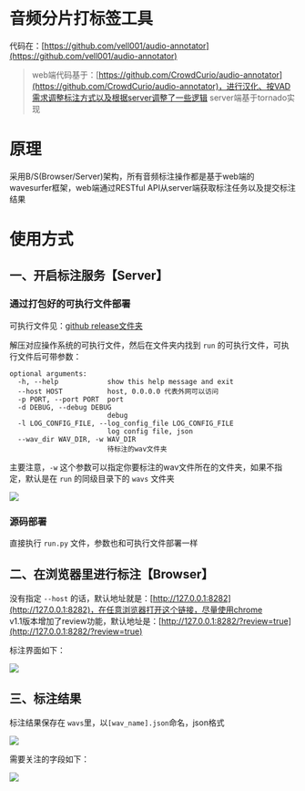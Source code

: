# 音频分片打标签工具

代码在：[https://github.com/vell001/audio-annotator](https://github.com/vell001/audio-annotator)

> web端代码基于：[https://github.com/CrowdCurio/audio-annotator](https://github.com/CrowdCurio/audio-annotator)，进行汉化、按VAD需求调整标注方式以及根据server调整了一些逻辑
> server端基于tornado实现

# 原理

采用B/S(Browser/Server)架构，所有音频标注操作都是基于web端的wavesurfer框架，web端通过RESTful API从server端获取标注任务以及提交标注结果

# 使用方式

## 一、开启标注服务【Server】

### 通过打包好的可执行文件部署

可执行文件见：[github release文件夹](https://github.com/vell001/audio-annotator/releases)

解压对应操作系统的可执行文件，然后在文件夹内找到 `run` 的可执行文件，可执行文件后可带参数：

```
optional arguments:
  -h, --help            show this help message and exit
  --host HOST           host, 0.0.0.0 代表外网可以访问
  -p PORT, --port PORT  port
  -d DEBUG, --debug DEBUG
                        debug
  -l LOG_CONFIG_FILE, --log_config_file LOG_CONFIG_FILE
                        log config file, json
  --wav_dir WAV_DIR, -w WAV_DIR
                        待标注的wav文件夹
```

主要注意，`-w` 这个参数可以指定你要标注的wav文件所在的文件夹，如果不指定，默认是在 `run` 的同级目录下的 `wavs` 文件夹

![](https://ask.qcloudimg.com/draft/1420883/dynuke9yy5.png)

### 源码部署

直接执行 `run.py` 文件，参数也和可执行文件部署一样

## 二、在浏览器里进行标注【Browser】

没有指定 `--host` 的话，默认地址就是：[http://127.0.0.1:8282](http://127.0.0.1:8282)，在任意浏览器打开这个链接，尽量使用chrome  
v1.1版本增加了review功能，默认地址是：[http://127.0.0.1:8282/?review=true](http://127.0.0.1:8282/?review=true)

标注界面如下：

![](https://ask.qcloudimg.com/draft/1420883/nh7nnrmkly.png)

## 三、标注结果

标注结果保存在 `wavs`里，以`[wav_name].json`命名，json格式

![](https://ask.qcloudimg.com/draft/1420883/lwrd861ue2.png)

需要关注的字段如下：

![](https://ask.qcloudimg.com/draft/1420883/xk2s6nih6l.png)